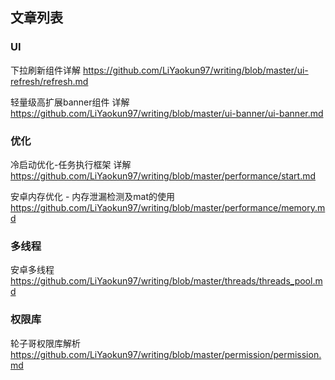 ## 文章列表

### UI
下拉刷新组件详解
https://github.com/LiYaokun97/writing/blob/master/ui-refresh/refresh.md

轻量级高扩展banner组件 详解
https://github.com/LiYaokun97/writing/blob/master/ui-banner/ui-banner.md

### 优化
冷启动优化-任务执行框架 详解 https://github.com/LiYaokun97/writing/blob/master/performance/start.md

安卓内存优化 - 内存泄漏检测及mat的使用 https://github.com/LiYaokun97/writing/blob/master/performance/memory.md

### 多线程
安卓多线程 https://github.com/LiYaokun97/writing/blob/master/threads/threads_pool.md

### 权限库
轮子哥权限库解析 https://github.com/LiYaokun97/writing/blob/master/permission/permission.md

